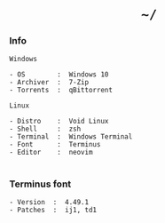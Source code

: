 <h1 align="center"><code>~/</code></h1>

### Info

`Windows`

```
- OS        :  Windows 10
- Archiver  :  7-Zip
- Torrents  :  qBittorrent
```

`Linux`

```
- Distro    :  Void Linux
- Shell     :  zsh
- Terminal  :  Windows Terminal
- Font      :  Terminus
- Editor    :  neovim
```

<h1/>

### Terminus font

```
- Version  :  4.49.1
- Patches  :  ij1, td1
```
